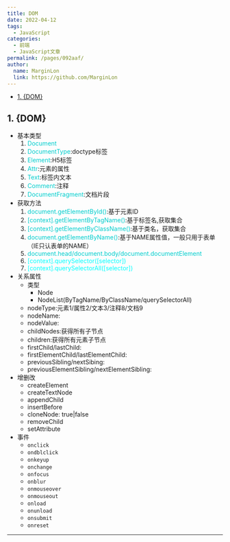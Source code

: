 ```yaml
---
title: DOM
date: 2022-04-12
tags: 
  - JavaScript
categories: 
  - 前端
  - JavaScript文章
permalink: /pages/092aaf/
author: 
  name: MarginLon
  link: https://github.com/MarginLon
---
```


- [1. {DOM}](#1-dom)

## 1. {DOM}

- 基本类型
  1. <font color="00cdcd">Document</font>
  2. <font color="00cdcd">DocumentType</font>:doctype标签
  3. <font color="00cdcd">Element</font>:H5标签
  4. <font color="00cdcd">Attr</font>:元素的属性
  5. <font color="00cdcd">Text</font>:标签内文本
  6. <font color="00cdcd">Comment</font>:注释
  7. <font color="00cdcd">DocumentFragment</font>:文档片段
- 获取方法
  1. <font color="00cdcd">document.getElementById()</font>:基于元素ID
  2. <font color="00cdcd">[context].getElementByTagName()</font>:基于标签名,获取集合
  3. <font color="00cdcd">[context].getElementByClassName()</font>:基于类名，获取集合
  4. <font color="00cdcd">document.getElementByName()</font>:基于NAME属性值，一般只用于表单（IE只认表单的NAME）
  5. <font color="00cdcd">document.head/document.body/document.documentElement</font>
  6. <font color="00ffff">[context].querySelector([selector])</font>
  7. <font color="00ffff">[context].querySelectorAll([selector])</font>
- 关系属性
  - 类型
    - Node
    - NodeList(ByTagName/ByClassName/querySelectorAll)
  - nodeType:元素1/属性2/文本3/注释8/文档9
  - nodeName:
  - nodeValue:
  - childNodes:获得所有子节点
  - children:获得所有元素子节点
  - firstChild/lastChild:
  - firstElementChild/lastElementChild:
  - previousSibling/nextSibing:
  - previousElementSibling/nextElementSibling:
- 增删改
  - createElement
  - createTextNode
  - appendChild
  - insertBefore
  - cloneNode: true|false
  - removeChild
  - setAttribute
- 事件
  - ```onclick```
  - ```ondblclick```
  - ```onkeyup```
  - ```onchange```
  - ```onfocus```
  - ```onblur```
  - ```onmouseover```
  - ```onmouseout```
  - ```onload```
  - ```onunload```
  - ```onsubmit```
  - ```onreset```

---
